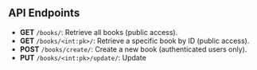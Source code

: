 ## API Endpoints

   - **GET** `/books/`: Retrieve all books (public access).
   - **GET** `/books/<int:pk>/`: Retrieve a specific book by ID (public access).
   - **POST** `/books/create/`: Create a new book (authenticated users only).
   - **PUT** `/books/<int:pk>/update/`: Update